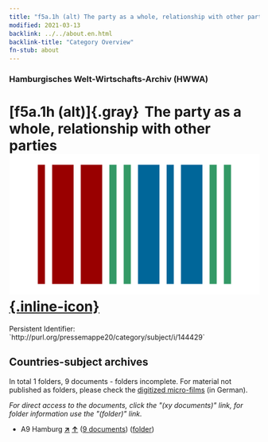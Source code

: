 ```yaml
---
title: "f5a.1h (alt) The party as a whole, relationship with other parties"
modified: 2021-03-13
backlink: ../../about.en.html
backlink-title: "Category Overview"
fn-stub: about
---
```


### Hamburgisches Welt-Wirtschafts-Archiv (HWWA)

# [f5a.1h (alt)]{.gray}&#8201; The party as a whole, relationship with other parties &#160; [![Wikidata](/images/Wikidata-logo.svg "Wikidata"){.inline-icon}](http://www.wikidata.org/entity/Q104699663)

<div class="hint">Persistent Identifier: `http://purl.org/pressemappe20/category/subject/i/144429`</div>







## Countries-subject archives





In total 1 folders, 9 documents - folders incomplete.
For material not published as folders, please check the [digitized micro-films](/film/h1_sh.de.html) (in German).

_For direct access to the documents, click the "(xy documents)" link, for folder information use the "(folder)" link._


- A9 Hamburg [**&nearr;**](../../../geo/i/140905/about.en.html "Hamburg (all folders)") [**&uarr;**](../../../geo/about.en.html#A9 "Country category system") (<a href="https://pm20.zbw.eu/iiifview/folder/sh/140905,144429" title="about: Hamburg : The party as a whole, relationship with other parties" target="_blank">9 documents</a>) ([folder](../../../../folder/sh/1409xx/140905/1444xx/144429/about.en.html))








